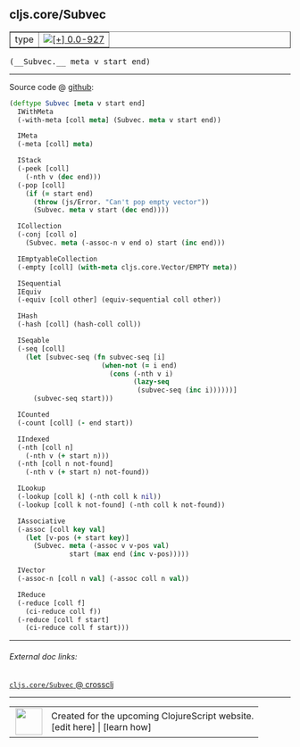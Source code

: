 ## cljs.core/Subvec



 <table border="1">
<tr>
<td>type</td>
<td><a href="https://github.com/cljsinfo/cljs-api-docs/tree/0.0-927"><img valign="middle" alt="[+] 0.0-927" title="Added in 0.0-927" src="https://img.shields.io/badge/+-0.0--927-lightgrey.svg"></a> </td>
</tr>
</table>


 <samp>
(__Subvec.__ meta v start end)<br>
</samp>

---







Source code @ [github](https://github.com/clojure/clojurescript/blob/r927/src/cljs/cljs/core.cljs#L1986-L2050):

```clj
(deftype Subvec [meta v start end]
  IWithMeta
  (-with-meta [coll meta] (Subvec. meta v start end))

  IMeta
  (-meta [coll] meta)

  IStack
  (-peek [coll]
    (-nth v (dec end)))
  (-pop [coll]
    (if (= start end)
      (throw (js/Error. "Can't pop empty vector"))
      (Subvec. meta v start (dec end))))

  ICollection
  (-conj [coll o]
    (Subvec. meta (-assoc-n v end o) start (inc end)))

  IEmptyableCollection
  (-empty [coll] (with-meta cljs.core.Vector/EMPTY meta))

  ISequential
  IEquiv
  (-equiv [coll other] (equiv-sequential coll other))

  IHash
  (-hash [coll] (hash-coll coll))

  ISeqable
  (-seq [coll]
    (let [subvec-seq (fn subvec-seq [i]
                       (when-not (= i end)
                         (cons (-nth v i)
                               (lazy-seq
                                (subvec-seq (inc i))))))]
      (subvec-seq start)))

  ICounted
  (-count [coll] (- end start))

  IIndexed
  (-nth [coll n]
    (-nth v (+ start n)))
  (-nth [coll n not-found]
    (-nth v (+ start n) not-found))

  ILookup
  (-lookup [coll k] (-nth coll k nil))
  (-lookup [coll k not-found] (-nth coll k not-found))

  IAssociative
  (-assoc [coll key val]
    (let [v-pos (+ start key)]
      (Subvec. meta (-assoc v v-pos val)
               start (max end (inc v-pos)))))

  IVector
  (-assoc-n [coll n val] (-assoc coll n val))

  IReduce
  (-reduce [coll f]
    (ci-reduce coll f))
  (-reduce [coll f start]
    (ci-reduce coll f start)))
```

<!--
Repo - tag - source tree - lines:

 <pre>
clojurescript @ r927
└── src
    └── cljs
        └── cljs
            └── <ins>[core.cljs:1986-2050](https://github.com/clojure/clojurescript/blob/r927/src/cljs/cljs/core.cljs#L1986-L2050)</ins>
</pre>

-->

---



###### External doc links:

[`cljs.core/Subvec` @ crossclj](http://crossclj.info/fun/cljs.core.cljs/Subvec.html)<br>

---

 <table>
<tr><td>
<img valign="middle" align="right" width="48px" src="http://i.imgur.com/Hi20huC.png">
</td><td>
Created for the upcoming ClojureScript website.<br>
[edit here] | [learn how]
</td></tr></table>

[edit here]:https://github.com/cljsinfo/cljs-api-docs/blob/master/cljsdoc/cljs.core_Subvec.cljsdoc
[learn how]:https://github.com/cljsinfo/cljs-api-docs/wiki/cljsdoc-files

<!--

This information was too distracting to show to readers, but I'll leave it
commented here since it is helpful to:

- pretty-print the data used to generate this document
- and show how to retrieve that data



The API data for this symbol:

```clj
{:ns "cljs.core",
 :name "Subvec",
 :type "type",
 :signature ["[meta v start end]"],
 :source {:code "(deftype Subvec [meta v start end]\n  IWithMeta\n  (-with-meta [coll meta] (Subvec. meta v start end))\n\n  IMeta\n  (-meta [coll] meta)\n\n  IStack\n  (-peek [coll]\n    (-nth v (dec end)))\n  (-pop [coll]\n    (if (= start end)\n      (throw (js/Error. \"Can't pop empty vector\"))\n      (Subvec. meta v start (dec end))))\n\n  ICollection\n  (-conj [coll o]\n    (Subvec. meta (-assoc-n v end o) start (inc end)))\n\n  IEmptyableCollection\n  (-empty [coll] (with-meta cljs.core.Vector/EMPTY meta))\n\n  ISequential\n  IEquiv\n  (-equiv [coll other] (equiv-sequential coll other))\n\n  IHash\n  (-hash [coll] (hash-coll coll))\n\n  ISeqable\n  (-seq [coll]\n    (let [subvec-seq (fn subvec-seq [i]\n                       (when-not (= i end)\n                         (cons (-nth v i)\n                               (lazy-seq\n                                (subvec-seq (inc i))))))]\n      (subvec-seq start)))\n\n  ICounted\n  (-count [coll] (- end start))\n\n  IIndexed\n  (-nth [coll n]\n    (-nth v (+ start n)))\n  (-nth [coll n not-found]\n    (-nth v (+ start n) not-found))\n\n  ILookup\n  (-lookup [coll k] (-nth coll k nil))\n  (-lookup [coll k not-found] (-nth coll k not-found))\n\n  IAssociative\n  (-assoc [coll key val]\n    (let [v-pos (+ start key)]\n      (Subvec. meta (-assoc v v-pos val)\n               start (max end (inc v-pos)))))\n\n  IVector\n  (-assoc-n [coll n val] (-assoc coll n val))\n\n  IReduce\n  (-reduce [coll f]\n    (ci-reduce coll f))\n  (-reduce [coll f start]\n    (ci-reduce coll f start)))",
          :title "Source code",
          :repo "clojurescript",
          :tag "r927",
          :filename "src/cljs/cljs/core.cljs",
          :lines [1986 2050]},
 :full-name "cljs.core/Subvec",
 :full-name-encode "cljs.core_Subvec",
 :history [["+" "0.0-927"]]}

```

Retrieve the API data for this symbol:

```clj
;; from Clojure REPL
(require '[clojure.edn :as edn])
(-> (slurp "https://raw.githubusercontent.com/cljsinfo/cljs-api-docs/catalog/cljs-api.edn")
    (edn/read-string)
    (get-in [:symbols "cljs.core/Subvec"]))
```

-->
